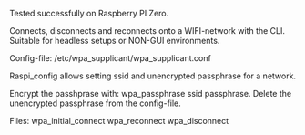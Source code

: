 Tested successfully on Raspberry PI Zero.

Connects, disconnects and reconnects onto a WIFI-network with the CLI. 
Suitable for headless setups or NON-GUI environments.

Config-file: /etc/wpa_supplicant/wpa_supplicant.conf

Raspi_config allows setting ssid and unencrypted passphrase for a network.

Encrypt the passhprase with: wpa_passphrase ssid passphrase.
Delete the unencrypted passphrase from the config-file.

Files:
wpa_initial_connect 
wpa_reconnect
wpa_disconnect

